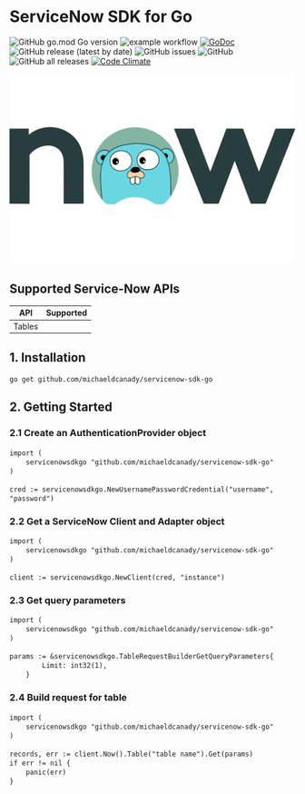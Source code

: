 # ServiceNow SDK for Go

![GitHub go.mod Go version](https://img.shields.io/github/go-mod/go-version/michaeldcanady/servicenow-sdk-go?style=plastic)
![example workflow](https://github.com/michaeldcanady/servicenow-sdk-go/actions/workflows/go.yml/badge.svg)
[![GoDoc](https://img.shields.io/static/v1?style=plastic&label=godoc&message=reference&color=blue)](https://pkg.go.dev/github.com/michaeldcanady/servicenow-sdk-go)
![GitHub release (latest by date)](https://img.shields.io/github/v/release/michaeldcanady/servicenow-sdk-go?style=plastic)
![GitHub issues](https://img.shields.io/github/issues/michaeldcanady/servicenow-sdk-go?style=plastic)
![GitHub](https://img.shields.io/github/license/michaeldcanady/servicenow-sdk-go?style=plastic)
![GitHub all releases](https://img.shields.io/github/downloads/michaeldcanady/servicenow-sdk-go/total?style=plastic)
[![Code Climate](https://codeclimate.com/github/michaeldcanady/servicenow-sdk-go.svg)](https://codeclimate.com/github/michaeldcanady/servicenow-sdk-go)

![servicenow-sdk-go](.github/servicenow-sdk-go_logo.png)

## Supported Service-Now APIs
| API  | Supported |
|------|-----------|
|Tables|           |

## 1. Installation

```Shell
go get github.com/michaeldcanady/servicenow-sdk-go
```

## 2. Getting Started

### 2.1 Create an AuthenticationProvider object

```golang
import (
    servicenowsdkgo "github.com/michaeldcanady/servicenow-sdk-go"
)

cred := servicenowsdkgo.NewUsernamePasswordCredential("username", "password")
```

### 2.2 Get a ServiceNow Client and Adapter object

```golang
import (
    servicenowsdkgo "github.com/michaeldcanady/servicenow-sdk-go"
)

client := servicenowsdkgo.NewClient(cred, "instance")
```

### 2.3 Get query parameters

```golang
import (
    servicenowsdkgo "github.com/michaeldcanady/servicenow-sdk-go"
)

params := &servicenowsdkgo.TableRequestBuilderGetQueryParameters{
		Limit: int32(1),
	}
```

### 2.4 Build request for table

```golang
import (
    servicenowsdkgo "github.com/michaeldcanady/servicenow-sdk-go"
)

records, err := client.Now().Table("table name").Get(params)
if err != nil {
    panic(err)
}
```
